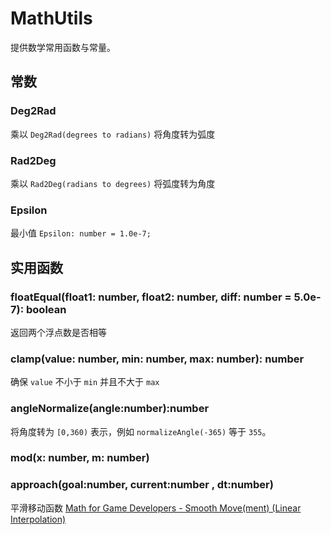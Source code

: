# MathUtils 

提供数学常用函数与常量。

## 常数

### Deg2Rad

乘以 `Deg2Rad(degrees to radians)` 将角度转为弧度

### Rad2Deg

乘以 `Rad2Deg(radians to degrees)` 将弧度转为角度

### Epsilon

最小值 `Epsilon: number = 1.0e-7;`

## 实用函数

### floatEqual(float1: number, float2: number, diff: number = 5.0e-7): boolean

返回两个浮点数是否相等

### clamp(value: number, min: number, max: number): number 

确保 `value` 不小于 `min` 并且不大于 `max`

### angleNormalize(angle:number):number

将角度转为 `[0,360)` 表示，例如 `normalizeAngle(-365)` 等于 `355`。

### mod(x: number, m: number) 

### approach(goal:number, current:number , dt:number)

平滑移动函数 [Math for Game Developers - Smooth Move(ment) (Linear Interpolation)](https://www.youtube.com/watch?v=qJq7I2DLGzI&list=PLW3Zl3wyJwWOpdhYedlD-yCB7WQoHf-My&index=12) 
